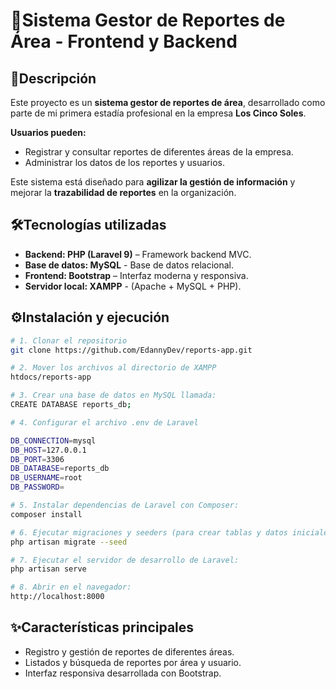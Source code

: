 # 🚀Sistema Gestor de Reportes de Área - Frontend y Backend  

## 📌Descripción  
Este proyecto es un **sistema gestor de reportes de área**, desarrollado como parte de mi primera estadía profesional en la empresa **Los Cinco Soles**.  

**Usuarios pueden:**  
- Registrar y consultar reportes de diferentes áreas de la empresa.  
- Administrar los datos de los reportes y usuarios.  

Este sistema está diseñado para **agilizar la gestión de información** y mejorar la **trazabilidad de reportes** en la organización.  

## 🛠️Tecnologías utilizadas  

- **Backend: PHP (Laravel 9)** – Framework backend MVC.  
- **Base de datos: MySQL** - Base de datos relacional.
- **Frontend: Bootstrap** – Interfaz moderna y responsiva.  
- **Servidor local: XAMPP** - (Apache + MySQL + PHP).  

## ⚙️Instalación y ejecución  

```bash
# 1. Clonar el repositorio
git clone https://github.com/EdannyDev/reports-app.git

# 2. Mover los archivos al directorio de XAMPP
htdocs/reports-app

# 3. Crear una base de datos en MySQL llamada:
CREATE DATABASE reports_db;

# 4. Configurar el archivo .env de Laravel

DB_CONNECTION=mysql
DB_HOST=127.0.0.1
DB_PORT=3306
DB_DATABASE=reports_db
DB_USERNAME=root
DB_PASSWORD=

# 5. Instalar dependencias de Laravel con Composer:
composer install

# 6. Ejecutar migraciones y seeders (para crear tablas y datos iniciales):
php artisan migrate --seed

# 7. Ejecutar el servidor de desarrollo de Laravel:
php artisan serve

# 8. Abrir en el navegador:
http://localhost:8000

```

## ✨Características principales
- Registro y gestión de reportes de diferentes áreas.
- Listados y búsqueda de reportes por área y usuario.
- Interfaz responsiva desarrollada con Bootstrap.
